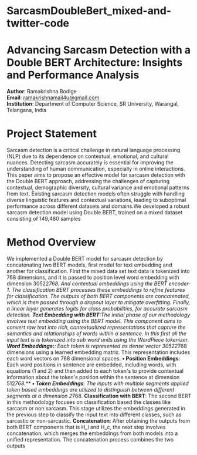 # SarcasmDoubleBert_mixed-and-twitter-code
# Advancing Sarcasm Detection with a Double BERT Architecture: Insights and Performance Analysis

**Author**: Ramakrishna Bodige  
**Email**: ramakrishnamail4u@gmail.com  
**Institution**: Department of Computer Science, SR University, Warangal, Telangana, India
# Project Statement
Sarcasm detection is a critical challenge in natural language processing (NLP) due to its dependence on contextual, emotional, and cultural nuances. Detecting sarcasm accurately is essential for improving the understanding of human communication, especially in online interactions. This paper aims to propose an effective model for sarcasm detection with the Double BERT approach, addressing the challenges of capturing contextual, demographic diversity, cultural variance and emotional patterns from text. Existing sarcasm detection models often struggle with handling diverse linguistic features and contextual variations, leading to suboptimal performance across different datasets and domains.We developed a robust sarcasm detection model using Double BERT, trained on a mixed dataset consisting of 149,480 samples
# Method Overview
We implemented a Double BERT model for sarcasm detection by concatenating two BERT models, first model for text embedding and another for classification. First the mixed data set text data is tokenized into 768 dimensions, and it is passed to position level word embedding with dimension 30522*768. And contextual embeddings using the BERT encoder-1. The classification BERT processes these embeddings to refine features for classification. The outputs of both BERT components are concatenated, which is then passed through a dropout layer to mitigate overfitting. Finally, a linear layer generates logits for class probabilities, for accurate sarcasm detection.
**Text Embedding with BERT**:The initial phase of our methodology involves text embedding using the BERT model. This component aims to convert raw text into rich, contextualized representations that capture the semantics and relationships of words within a sentence. In this first all the input text is is tokenized into sub word units using the WordPiece tokenizer.
**Word Embeddings:**: Each token is represented as dense vector 30522*768 dimensions using a learned embedding matrix. This representation includes each word vectors on 768 dimensional spaces.
**•	Position Embeddings**: Each word positions in sentence are embedded, including words, with equations (1 and 2) and then added to each token's to provide contextual information about the token's position within the sentence at dimension 512*768.**
**•	Token Embeddings**: The inputs with multiple segments applied token based embeddings are utilized to distinguish between different segments at a dimension 2*768.
**Classification with BERT**:
The second BERT in this methodology focuses on classification based the classes like sarcasm or non sarcasm. This stage utilizes the embeddings generated in the previous step to classify the input text into different classes, such as sarcastic or non-sarcastic.
**Concatenation**:
After obtaining the outputs from both BERT components that is H_l  and H_c, the next step involves concatenation, which merges the embeddings from both models into a unified representation. The concatenation process combines the two outputs
